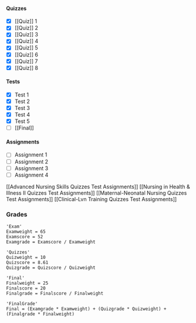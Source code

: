 
#### Quizzes
- [x] [[Quiz]] 1
- [x] [[Quiz]] 2
- [x] [[Quiz]] 3
- [x] [[Quiz]] 4
- [x] [[Quiz]] 5
- [x] [[Quiz]] 6
- [x] [[Quiz]] 7
- [x] [[Quiz]] 8
#### Tests
- [x] Test 1
- [x] Test 2
- [x] Test 3
- [x] Test 4
- [x] Test 5
- [ ] [[Final]]
#### Assignments
- [ ] Assignment 1
- [ ] Assignment 2
- [ ] Assignment 3
- [ ] Assignment 4

[[Advanced Nursing Skills Quizzes Test Assignments]]
[[Nursing in Health & Illness II Quizzes Test Assignments]]
[[Maternal-Neonatal Nursing Quizzes Test Assignments]]
[[Clinical-Lvn Training Quizzes Test Assignments]]


### Grades  

```math-highlight
'Exam'
Examweight = 65
Examscore = 52
Examgrade = Examscore / Examweight

'Quizzes'
Quizweight = 10
Quizscore = 8.61
Quizgrade = Quizscore / Quizweight

'Final'
Finalweight = 25
Finalscore = 20
Finalgrade = Finalscore / Finalweight

'FinalGrade'
Final = (Examgrade * Examweight) + (Quizgrade * Quizweight) + (Finalgrade * Finalweight)
```

